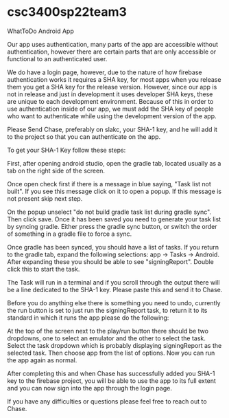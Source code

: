 # csc3400sp22team3
WhatToDo Android App


Our app uses authentication, many parts of the app are accessible without authentication, however there are certain parts that are only accessible or functional to an authenticated user.

We do have a login page, however, due to the nature of how firebase authentication works it requires a SHA key, for most apps when you release them you get a SHA key for the release version. However, since our app is not in release and just in development it uses developer SHA keys, these are unique to each development environment. Because of this in order to use authentication inside of our app, we must add the SHA key of people who want to authenticate while using the development version of the app.

Please Send Chase, preferably on slakc, your SHA-1 key, and he will add it to the project so that you can authenticate on the app.



To get your SHA-1 Key follow these steps:

First, after opening android studio, open the gradle tab, located usually as a tab on the right side of the screen. 

Once open check first if there is a message in blue saying, "Task list not built". If you see this message click on it to open a popup. If this message is not present skip next step.

On the popup unselect "do not build gradle task list during gradle sync". Then click save. Once it has been saved you need to generate your task list by syncing gradle. Either press the gradle sync button, or switch the order of something in a gradle file to force a sync.

Once gradle has been synced, you should have a list of tasks. If you return to the gradle tab, expand the following selections: app -> Tasks -> Android. After expanding these you should be able to see "signingReport". Double click this to start the task.

The Task will run in a terminal and if you scroll through the output there will be a line dedicated to the SHA-1 key. Please paste this and send it to Chase.


Before you do anything else there is something you need to undo, currently the run button is set to just run the  signingReport task, to return it to its standard in which it runs the app please do the following:

At the top of the screen next to the play/run button there should be two dropdowns, one to select an emulator and the other to select the task. Select the task dropdown which is probably displaying signingReport as the selected task. Then choose app from the list of options. Now you can run the app again as normal.


After completing this and when Chase has successfully added you SHA-1 key to the firebase project, you will be able to use the app to its full extent and you can now sign into the app through the login page.

If you have any difficulties or questions please feel free to reach out to Chase.
